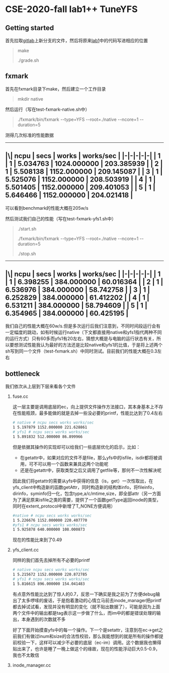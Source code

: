 # CSE-2020-fall lab1++ TuneYFS

## Getting started

首先拉取[gitlab](http://ipads.se.sjtu.edu:1312/lab)上新分支的文件，然后将原来[lab1](https://github.com/Laffery/cselab1)中的代码写进相应的位置

> make
>
> ./grade.sh

## fxmark

首先在fxmark目录下make，然后建立一个工作目录

> mkdir native

然后运行（写在test-fxmark-native.sh中）

> ./fxmark/bin/fxmark --type=YFS --root=./native --ncore=1 --duration=5

测得几次标准的性能数据

---
|\\| ncpu | secs | works | works/sec |
|-|-|-|-|-|
| 1 | 1 | 5.034763 | 1024.000000 | 203.385939 |
| 2 | 1 | 5.508138 | 1152.000000 | 209.145087 |
| 3 | 1 | 5.525076 | 1152.000000 | 208.503919 |
| 4 | 1 | 5.501405 | 1152.000000 | 209.401053 |
| 5 | 1 | 5.646466 | 1152.000000 | 204.021418 |
---

可以看到benchmark的性能大概在205w/s

然后测试我们自己的性能（写在test-fxmark-yfs1.sh中）

> ./start.sh
>
> ./fxmark/bin/fxmark --type=YFS --root=./native --ncore=1 --duration=5
>
> ./stop.sh

---
|\\| ncpu | secs | works | works/sec |
|-|-|-|-|-|
| 1 | 1 | 6.398255 | 384.000000 | 60.016364 |
| 2 | 1 | 6.536976 | 384.000000 | 58.742758 |
| 3 | 1 | 6.252829 | 384.000000 | 61.412202 |
| 4 | 1 | 6.531211 | 384.000000 | 58.794609 |
| 5 | 1 | 6.354965 | 384.000000 | 60.425195 |
---

我们自己的性能大概在60w/s.但是多次运行后我们注意到，不同时间段运行会有一定幅度的跳动，如有时候运行native（下文都直接用native和yfs1指代两种不同的运行方式）只有60多而yfs1有20左右，猜想大概是与电脑的运行状态有关，所以要想测试性能我认为最好的方法还是比较native和yfs1的比值，于是将上述两个sh写到同一个文件（test-fxmark.sh）中同时测试。目前我们的性能大概在0.3左右

## bottleneck

我们依次从上层到下层来看各个文件

1. fuse.cc

    这一层主要是调用底层的ec，向上提供文件操作方法接口，其本身基本上不存在性能瓶颈，最多能做的就是去掉一些没必要的printf，性能比达到了0.4左右

    ```sh
    # native # ncpu secs works works/sec
    1 5.197879 1152.000000 221.628861
    # yfs1 # ncpu secs works works/sec
    1 5.891832 512.000000 86.899966
    ```

    但是依据其操作的实现却可以给我们一些底层优化的启示，比如：

    - 在getattr中，如果对应的文件不是file，那么yfs中的isfile，isdir都将被调用，可不可以用一个函数来兼具这两个功能呢
    - 还是在getattr中，获取类型之后又调用了getfile等，那何不一次性解决呢

    因此我们将getattr的需要从yfs中获得的信息（is，get）一次性取出，在yfs_client中构造新的函数getAttr，同时构造新的结构体info，将fileinfo，dirinfo，syminfo归一化，包含type,a/c/mtime,size，即全部attr（另一方面为了满足原来isfile之类的需要，提供了一个函数getType返回inode的类型，同时在extent_protocol中新增了T_NONE方便调用）

    ```sh
    #native # ncpu secs works works/sec
    1 5.226676 1152.000000 220.407770
    #yfs1 # ncpu secs works works/sec
    1 5.925878 640.000000 108.000873
    ```

    现在的性能比来到了0.49

2. yfs_client.cc

    同样的我们首先去掉所有不必要的printf

    ```sh
    # native ncpu secs works works/sec
    1 5.215672 1152.000000 220.872785
    # yfs1 # ncpu secs works works/sec
    1 5.816615 896.000000 154.041483
    ```

    有点意外性能比达到了惊人的0.7，反思一下确实是我之前为了方便debug输出了太多啰嗦的废话，于是抱着激动的心情立马前去inode_manager把printf都去掉试试看，发现并没有明显的变化（就不贴出数据了），可能是因为上面两个文件中的输出都是tag表示这一步做了什么，而im中的都是错误处理的输出，本身遇到的次数就不多

    好了下面开始摸查yfs中的每一个操作。下一个是setattr，注意到在ec->get之前我们有做过inum和size的合法性校验，那么我能想到的就是所有的操作都提前校验一下，这样可以减少不必要的底层（ec-im）调用。这个数据我也懒得贴出来了，也许是睡了一晚上做这个的缘故，现在的性能浮动巨大0.5-0.9，我也不太敢信

3. inode_manager.cc
